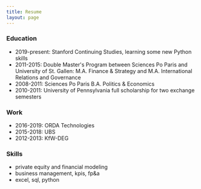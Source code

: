 ```yaml
---
title: Resume
layout: page
---
```


### Education

* 2019-present: Stanford Continuing Studies, learning some new Python skills
* 2011-2015: Double Master's Program between Sciences Po Paris and University of St. Gallen: M.A. Finance & Strategy and M.A. International Relations and Governance
* 2008-2011: Sciences Po Paris B.A. Politics & Economics 
* 2010-2011: University of Pennsylvania full scholarship for two exchange semesters

### Work

* 2016-2019: ORDA Technologies 
* 2015-2018: UBS
* 2012-2013: KfW-DEG  

### Skills

* private equity and financial modeling
* business management, kpis, fp&a
* excel, sql, python
